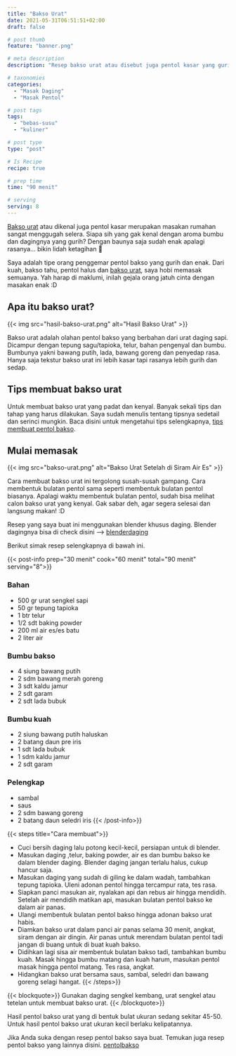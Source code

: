 ```yaml
---
title: "Bakso Urat"
date: 2021-05-31T06:51:51+02:00
draft: false

# post thumb
feature: "banner.png"

# meta description
description: "Resep bakso urat atau disebut juga pentol kasar yang gurih dan lezat. Pelajari selengkapnya disini cara membuat bakso ala rumahan yang padat dan kenyal."

# taxonomies
categories:
  - "Masak Daging"
  - "Masak Pentol"

# post tags
tags:
  - "bebas-susu"
  - "kuliner"

# post type
type: "post"

# Is Recipe
recipe: true

# prep time
time: "90 menit"

# serving
serving: 8
---
```

[Bakso urat](/resep/bakso-urat-ati-ampela/) atau dikenal juga pentol kasar merupakan masakan rumahan sangat menggugah selera. Siapa sih yang gak kenal dengan aroma bumbu dan dagingnya yang gurih? Dengan baunya saja sudah enak apalagi rasanya... bikin lidah ketagihan 🤤

Saya adalah tipe orang penggemar pentol bakso yang gurih dan enak. Dari kuah, bakso tahu, pentol halus dan [bakso urat](/resep/bakso-urat-jantung-ayam/), saya hobi memasak semuanya. Yah harap di maklumi, inilah gejala orang jatuh cinta dengan masakan enak :D

## Apa itu bakso urat?

{{< img src="hasil-bakso-urat.png" alt="Hasil Bakso Urat" >}}

Bakso urat adalah olahan pentol bakso yang berbahan dari urat daging sapi. Dicampur dengan tepung sagu/tapioka, telur, bahan pengenyal dan bumbu. Bumbunya yakni bawang putih, lada, bawang goreng dan penyedap rasa. Hanya saja tekstur bakso urat ini lebih kasar tapi rasanya lebih gurih dan sedap.

## Tips membuat bakso urat

Untuk membuat bakso urat yang padat dan kenyal. Banyak sekali tips dan tahap yang harus dilakukan. Saya sudah menulis tentang tipsnya sedetail dan serinci mungkin. Baca disini untuk mengetahui tips selengkapnya, [tips membuat pentol bakso](/artikel/10-tips-membuat-pentol-bakso/).

## Mulai memasak

{{< img src="bakso-urat.png" alt="Bakso Urat Setelah di Siram Air Es" >}}

Cara membuat bakso urat ini tergolong susah-susah gampang. Cara membentuk bulatan pentol sama seperti membentuk bulatan pentol biasanya. Apalagi waktu membentuk bulatan pentol, sudah bisa melihat calon bakso urat yang kenyal. Gak sabar deh, agar segera selesai dan langsung makan! :D

Resep yang saya buat ini menggunakan blender khusus daging. Blender dagingnya bisa di check disini --> [blenderdaging](https://s.click.aliexpress.com/e/_Arlt0r) 

Berikut simak resep selengkapnya di bawah ini.

{{< post-info prep="30 menit" cook="60 menit" total="90 menit" serving="8">}}

### Bahan

-   500 gr urat sengkel sapi
-   50 gr tepung tapioka
-   1 btr telur
-   1/2 sdt baking powder
-   200 ml air es/es batu
-   2 liter air

### Bumbu bakso

-   4 siung bawang putih
-   2 sdm bawang merah goreng
-   3 sdt kaldu jamur
-   2 sdt garam
-   2 sdt lada bubuk

### Bumbu kuah

-   2 siung bawang putih haluskan
-   2 batang daun pre iris
-   1 sdt lada bubuk
-   1 sdm kaldu jamur
-   2 sdt garam

### Pelengkap

-   sambal
-   saus
-   2 sdm bawang goreng
-   2 batang daun seledri iris
{{< /post-info>}}

{{< steps title="Cara membuat">}}
-   Cuci bersih daging lalu potong kecil-kecil, persiapan untuk di blender.
-   Masukan daging ,telur, baking powder, air es dan bumbu bakso ke dalam blender daging. Blender daging jangan terlalu halus, cukup hancur saja.
-   Masukan daging yang sudah di giling ke dalam wadah, tambahkan tepung tapioka. Uleni adonan pentol hingga tercampur rata, tes rasa.
-   Siapkan panci masukan air, nyalakan api dan rebus air hingga mendidih. Setelah air mendidih matikan api, masukan bulatan pentol bakso ke dalam air panas.
-   Ulangi membentuk bulatan pentol bakso hingga adonan bakso urat habis.
-   Diamkan bakso urat dalam panci air panas selama 30 menit, angkat, siram dengan air dingin. Air panas untuk merendam bulatan pentol tadi jangan di buang untuk di buat kuah bakso.
-   Didihkan lagi sisa air membentuk bulatan bakso tadi, tambahkan bumbu kuah. Masak hingga bumbu matang dan kuah harum, masukan pentol masak hingga pentol matang. Tes rasa, angkat.
- Hidangkan bakso urat bersama saus, sambal, seledri dan bawang goreng selagi hangat.
{{< /steps>}}

{{< blockquote>}}
Gunakan daging sengkel kembang, urat sengkel atau tetelan untuk membuat bakso urat.
{{< /blockquote>}}

Hasil pentol bakso urat yang di bentuk bulat ukuran sedang sekitar 45-50. Untuk hasil pentol bakso urat ukuran kecil berlaku kelipatannya.

Jika Anda suka dengan resep pentol bakso saya buat. Temukan juga resep pentol bakso yang lainnya disini. [pentolbakso](/categories/masak-pentol/)